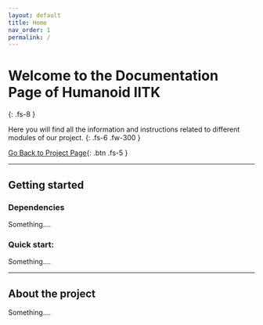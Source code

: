 ```yaml
---
layout: default
title: Home
nav_order: 1
permalink: /
---
```



# Welcome to the Documentation Page of Humanoid IITK
{: .fs-8 }

Here you will find all the information and instructions related to different modules of our project.
{: .fs-6 .fw-300 }

[Go Back to Project Page](https://humanoid-iitk.github.io/){: .btn .fs-5 }

---

## Getting started
### Dependencies

Something....

### Quick start:

Something....

---

## About the project

Something....
